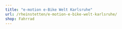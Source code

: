 ```yaml
---
title: "e-motion e-Bike Welt Karlsruhe"
url: /rheinstetten/e-motion-e-bike-welt-karlsruhe/
shop: Fahrrad
---
```

